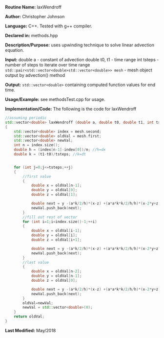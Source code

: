 **Routine Name:** laxWendroff

**Author:** Christopher Johnson

**Language:** C++. Tested with g++ compiler.

**Declared in:** methods.hpp

**Description/Purpose:** uses upwinding technique to solve linear advection equation.

**Input:**
double a - constant of advection
double t0, t1 - time range
int tsteps - number of steps to iterate over time range
`std::pair<std::vector<double>std::vector<double>> mesh` - mesh object output by advection() method

**Output:**
`std::vector<double>` containing computed function values for end time.

**Usage/Example:**
see methodsTest.cpp for usage.

**Implementation/Code:** The following is the code for laxWendroff
```c++
//assuming periodic
std::vector<double> laxWendroff (double a, double t0, double t1, int tsteps, std::pair<std::vector<double>,std::vector<double>> mesh)
{
	std::vector<double> index = mesh.second;
	std::vector<double> oldVal = mesh.first;
	std::vector<double> newVal;
	int n = index.size();
	double h = (index[n-1]-index[0])/n; //h=dx
	double k = (t1-t0)/tsteps; //k=dt


	for (int j=0;j<=tsteps;++j)
	{
		//first value
		{
			double x = oldVal[n-1];
			double y = oldVal[0];
			double z = oldVal[1];

			double next = y -(a*k/2/h)*(x-z) +(a*a*k*k/2/h/h)*(x-2*y+z);
			newVal.push_back(next);
		}
		//fill out rest of vector
		for (int i=1;i<index.size()-1;++i)
		{
			double x = oldVal[i-1];
			double y = oldVal[i];
			double z = oldVal[i+1];

			double next = y -(a*k/2/h)*(x-z) +(a*a*k*k/2/h/h)*(x-2*y+z);
			newVal.push_back(next);
		}
		//last value
		{
			double x = oldVal[n-2];
			double y = oldVal[n-1];
			double z = oldVal[0];

			double next = y -(a*k/2/h)*(x-z) +(a*a*k*k/2/h/h)*(x-2*y+z);
			newVal.push_back(next);
		}
		oldVal=newVal;
		newVal = std::vector<double>(0);
	}
	return oldVal;
}
```
**Last Modified:** May/2018
